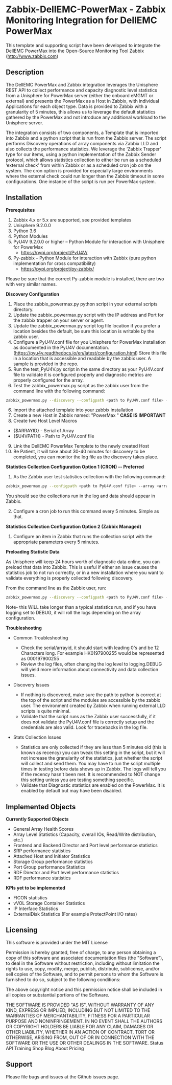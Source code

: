 Zabbix-DellEMC-PowerMax - Zabbix Monitoring Integration for DellEMC PowerMax
=======================

This template and supporting script have been developed to integrate the DellEMC PowerMax into the Open-Source Monitoring Tool Zabbix (http://www.zabbix.com)

## Description

The DellEMC PowerMax and Zabbix integration leverages the Unisphere REST API to collect performance and capacity diagnostic level statistics from a Unisphere for PowerMax server (either the onboard eMGMT or external) and presents the PowerMax as a Host in Zabbix, with individual Applications for each object type.   Data is provided to Zabbix with a granularity of 5 minutes, this allows us to leverage the default statistics gathered by the PowerMax and not introduce any additional workload to the Unisphere server.

The integration consists of two components, a Template that is imported into Zabbix and a python script that is run from the Zabbix server.   The script performs Discovery operations of array components via Zabbix LLD and also collects the performance statistics.   We leverage the ‘Zabbix Trapper’ type for our items, using a python implementation of the Zabbix Sender protocol, which allows statistics collection to either be run as a scheduled ‘external check’ from within Zabbix or as a scheduled cron job on the system.   The cron option is provided for especially large environments where the external check could run longer than the Zabbix timeout in some configurations.    One instance of the script is run per PowerMax system.

## Installation

**Prerequisites**

1.  Zabbix 4.x or 5.x are supported, see provided templates
2.  Unisphere 9.2.0.0
3.  Python 3.6
4.  Python Modules
  1. PyU4V 9.2.0.0 or higher – Python Module for interaction with Unisphere for PowerMax  
     * https://pypi.org/project/PyU4V/
  2. Py-zabbix – Python Module for interaction with Zabbix (pure python implementation for cross compatibility)
     * https://pypi.org/project/py-zabbix/

Please be sure that the correct Py-zabbix module is installed, there are two with very similar names.

**Discovery Configuration**
1.  Place the zabbix_powermax.py python script in your external scripts directory.
2.  Update the zabbix_powermax.py script with the IP address and Port for the zabbix trapper on your server or agent.
3.  Update the zabbix_powermax.py script log file location if you prefer a location besides the default, be sure this location is writable by the zabbix user.
2.  Configure a PyU4V.conf file for you Unisphere for PowerMax installation as documented in the PyU4V documentation. (https://pyu4v.readthedocs.io/en/latest/configuration.html)   Store this file in a location that is accessible and readable by the zabbix user.  A sample is provided in the repo.
4.  Run the test_PyU4V.py script in the same directory as your PyU4V.conf file to validate it is configured properly and diagnostic metrics are properly configured for the array.
5.  Test the zabbix_powermax.py script as the zabbix user from the command line with the following command:  
```sh
zabbix_powermax.py --discovery --configpath <path to PyU4V.conf file> --array <array serial>
```
6.  Import the attached template into your zabbix installation
7.  Create a new Host in Zabbix named: "PowerMax <array serial>"  **CASE IS IMPORTANT**
8.  Create two Host Level Macros
   *  {$ARRAYID} - Serial of Array
   *  {$U4VPATH} - Path to PyU4V.conf file
9.  Link the DellEMC PowerMax Template to the newly created Host
10.  Be Patient, it will take about 30-40 minutes for discovery to be completed, you can monitor the log file as the discovery takes place.   

**Statistics Collection Configuration Option 1 (CRON) -- Preferred**
1.  As the Zabbix user test statistics collection with the following command:  
```sh
zabbix_powermax.py --configpath <path to PyU4V.conf file> --array <array serial>
```
You should see the collections run in the log and data should appear in Zabbix.

2.  Configure a cron job to run this command every 5 minutes.   Simple as that.

**Statistics Collection Configuration Option 2 (Zabbix Managed)**
1.  Configure an item in Zabbix that runs the collection script with the appropriate parameters every 5 minutes.


**Preloading Statistic Data**

As Unisphere will keep 24 hours worth of diagnostic data online, you can preload that data into Zabbix.  This is useful if either an issue causes the statistics job to not run correctly, or in a new installation where you want to validate everything is properly collected following discovery.  

From the command line as the Zabbix user, run:
```sh
zabbix_powermax.py --discovery --configpath <path to PyU4V.conf file> --array <array serial> --hours <1-24>
```

Note- this WILL take longer than a typical statistics run, and if you have logging set to DEBUG, it will roll the logs depending on the array configuration.


**Troubleshooting**
* Common Troubleshooting
  * Check the serial/arrayid, it should start with leading 0's and be 12 Characters long.   For example HK0197900255 would be represented as 000197900255
  * Review the log files, often changing the log level to logging.DEBUG will yield more information about connectivity and data collection issues.   

* Discovery Issues
  * If nothing is discovered, make sure the path to python is correct at the top of the script and the modules are accessible by the zabbix user.   The environment created by Zabbix when running external LLD scripts is quite minimal.
  * Validate that the script runs as the Zabbix user successfully, if it does not validate the PyU4V.conf file is correctly setup and the credentials are also valid.   Look for tracebacks in the log file.

* Stats Collection Issues 
  * Statistics are only collected if they are less than 5 minutes old (this is known as recency) you can tweak this setting in the script, but it will not increase the granularity of the statistics, just whether the script will collect and send them.  You may have to run the script multiple times in testing before data shows up in Zabbix.   The logs will tell you if the recency hasn't been met.  It is recommended to NOT change this setting unless you are testing something specific.
  * Validate that Diagnostic statistics are enabled on the PowerMax.  It is enabled by default but may have been disabled.

## Implemented Objects  
**Currently Supported Objects**
-	General Array Health Scores
-	Array Level Statistics (Capacity, overall IOs, Read/Write distribution, etc.)
-	Frontend and Backend Director and Port level performance statistics
-	SRP performance statistics
-	Attached Host and Initiator Statistics
-	Storage Group performance statistics
-	Port Group performance Statistics
-	RDF Director and Port level performance statistics
-	RDF performance statistics 

**KPIs yet to be implemented**
-	FICON statistics
-	vVOL Storage Container Statistics
-	IP Interface Statistics
-	ExternalDisk Statistics (For example ProtectPoint I/O rates)

Licensing
---------
This software is provided under the MIT License

Permission is hereby granted, free of charge, to any person obtaining a copy of this software and associated documentation files (the "Software"), to deal in the Software without restriction, including without limitation the rights to use, copy, modify, merge, publish, distribute, sublicense, and/or sell copies of the Software, and to permit persons to whom the Software is furnished to do so, subject to the following conditions:

The above copyright notice and this permission notice shall be included in all copies or substantial portions of the Software.

THE SOFTWARE IS PROVIDED "AS IS", WITHOUT WARRANTY OF ANY KIND, EXPRESS OR IMPLIED, INCLUDING BUT NOT LIMITED TO THE WARRANTIES OF MERCHANTABILITY, FITNESS FOR A PARTICULAR PURPOSE AND NONINFRINGEMENT. IN NO EVENT SHALL THE AUTHORS OR COPYRIGHT HOLDERS BE LIABLE FOR ANY CLAIM, DAMAGES OR OTHER LIABILITY, WHETHER IN AN ACTION OF CONTRACT, TORT OR OTHERWISE, ARISING FROM, OUT OF OR IN CONNECTION WITH THE SOFTWARE OR THE USE OR OTHER DEALINGS IN THE SOFTWARE.
Status API Training Shop Blog About Pricing


Support
-------
Please file bugs and issues at the Github issues page.